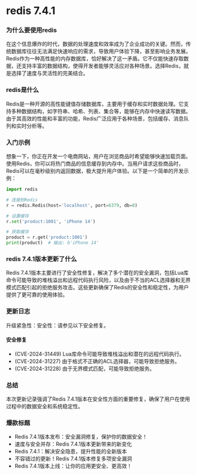 # redis 7.4.1
### 为什么要使用redis

在这个信息爆炸的时代，数据的处理速度和效率成为了企业成功的关键。然而，传统数据库往往无法满足快速响应的需求，导致用户体验下降，甚至影响业务发展。Redis作为一种高性能的内存数据库，恰好解决了这一矛盾。它不仅能快速存取数据，还支持丰富的数据结构，使得开发者能够灵活应对各种场景。选择Redis，就是选择了速度与灵活性的完美结合。

### redis是什么

Redis是一种开源的高性能键值存储数据库，主要用于缓存和实时数据处理。它支持多种数据结构，如字符串、哈希、列表、集合等，能够在内存中快速读写数据。由于其高效的性能和丰富的功能，Redis广泛应用于各种场景，包括缓存、消息队列和实时分析等。

### 入门示例

想象一下，你正在开发一个电商网站，用户在浏览商品时希望能够快速加载页面。使用Redis，你可以将热门商品的信息缓存到内存中。当用户请求这些商品时，Redis可以在毫秒级别内返回数据，极大提升用户体验。以下是一个简单的开发示例：

```python
import redis

# 连接到Redis
r = redis.Redis(host='localhost', port=6379, db=0)

# 设置缓存
r.set('product:1001', 'iPhone 14')

# 获取缓存
product = r.get('product:1001')
print(product)  # 输出: b'iPhone 14'
```

### redis 7.4.1版本更新了什么

Redis 7.4.1版本主要进行了安全性修复，解决了多个潜在的安全漏洞，包括Lua库命令可能导致的堆栈溢出和远程代码执行风险，以及由于不当的ACL选择器和无界模式匹配引起的拒绝服务攻击。这些更新确保了Redis的安全性和稳定性，为用户提供了更可靠的使用体验。

### 更新日志

升级紧急性：安全性：请参见以下安全修复。

#### 安全修复
- (CVE-2024-31449) Lua库命令可能导致堆栈溢出和潜在的远程代码执行。
- (CVE-2024-31227) 由于格式不正确的ACL选择器，可能导致拒绝服务。
- (CVE-2024-31228) 由于无界模式匹配，可能导致拒绝服务。

### 总结

本次更新记录强调了Redis 7.4.1版本在安全性方面的重要修复，确保了用户在使用过程中的数据安全和系统稳定性。

### 爆款标题

- Redis 7.4.1版本发布：安全漏洞修复，保护你的数据安全！
- 速度与安全并存：Redis 7.4.1版本更新带来的新变化
- Redis 7.4.1：解决安全隐患，提升性能的全新版本
- 不容错过的更新！Redis 7.4.1版本修复多项安全漏洞
- Redis 7.4.1版本上线：让你的应用更安全、更高效！